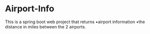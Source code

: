 # Airport-Info
This is a spring boot web project that returns •airport information  •the distance in miles between the 2 airports.
